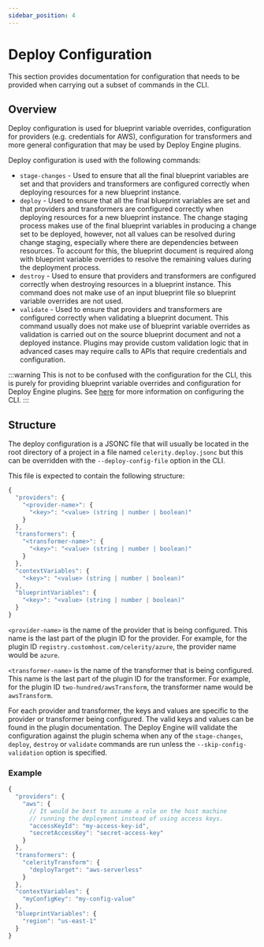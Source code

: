 ```yaml
---
sidebar_position: 4
---
```


# Deploy Configuration

This section provides documentation for configuration that needs to be provided when carrying out a subset of commands in the CLI.

## Overview

Deploy configuration is used for blueprint variable overrides, configuration for providers (e.g. credentials for AWS), configuration for transformers and more general configuration that may be used by Deploy Engine plugins.

Deploy configuration is used with the following commands:
- `stage-changes` - Used to ensure that all the final blueprint variables are set and that providers and transformers are configured correctly when deploying resources for a new blueprint instance.
- `deploy` - Used to ensure that all the final blueprint variables are set and that providers and transformers are configured correctly when deploying resources for a new blueprint instance. The change staging process makes use of the final blueprint variables in producing a change set to be deployed, however, not all values can be resolved during change staging, especially where there are dependencies between resources. To account for this, the blueprint document is required along with blueprint variable overrides to resolve the remaining values during the deployment process.
- `destroy` - Used to ensure that providers and transformers are configured correctly when destroying resources in a blueprint instance. This command does not make use of an input blueprint file so blueprint variable overrides are not used.
- `validate` - Used to ensure that providers and transformers are configured correctly when validating a blueprint document. This command usually does not make use of blueprint variable overrides as validation is carried out on the source blueprint document and not a deployed instance. Plugins may provide custom validation logic that in advanced cases may require calls to APIs that require credentials and configuration.

:::warning
This is not to be confused with the configuration for the CLI, this is purely for providing blueprint variable overrides and configuration for Deploy Engine plugins.
See [here](./configuration) for more information on configuring the CLI.
:::

## Structure

The deploy configuration is a JSONC file that will usually be located in the root directory of a project in a file named `celerity.deploy.jsonc` but this can be overridden with the `--deploy-config-file` option in the CLI.

This file is expected to contain the following structure:

```javascript
{
  "providers": {
    "<provider-name>": {
      "<key>": "<value> (string | number | boolean)"
    }
  },
  "transformers": {
    "<transformer-name>": {
      "<key>": "<value> (string | number | boolean)"
    }
  },
  "contextVariables": {
    "<key>": "<value> (string | number | boolean)"
  },
  "blueprintVariables": {
    "<key>": "<value> (string | number | boolean)"
  }
}
```

`<provider-name>` is the name of the provider that is being configured. This name is the last part of the plugin ID for the provider. For example, for the plugin ID `registry.customhost.com/celerity/azure`, the provider name would be `azure`.

`<transformer-name>` is the name of the transformer that is being configured. This name is the last part of the plugin ID for the transformer. For example, for the plugin ID `two-hundred/awsTransform`, the transformer name would be `awsTransform`.

For each provider and transformer, the keys and values are specific to the provider or transformer being configured. The valid keys and values can be found in the plugin documentation. The Deploy Engine will validate the configuration against the plugin schema when any of the `stage-changes`, `deploy`, `destroy` or `validate` commands are run unless the `--skip-config-validation` option is specified.

### Example

```javascript
{
  "providers": {
    "aws": {
      // It would be best to assume a role on the host machine
      // running the deployment instead of using access keys.
      "accessKeyId": "my-access-key-id",
      "secretAccessKey": "secret-access-key"
    }
  },
  "transformers": {
    "celerityTransform": {
      "deployTarget": "aws-serverless"
    }
  },
  "contextVariables": {
    "myConfigKey": "my-config-value"
  },
  "blueprintVariables": {
    "region": "us-east-1"
  }
}
```
